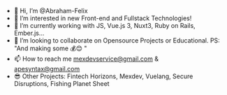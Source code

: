 - 👋 Hi, I’m @Abraham-Felix
- 👀 I’m interested in new Front-end and Fullstack Technologies!
- 🌱 I’m currently working with JS, Vue.js 3, Nuxt3, Ruby on Rails, Ember.js...
- 💞️ I’m looking to collaborate on Opensource Projects or Educational. PS: "And making some 💰😊 " 
- 📫 How to reach me mexdevservice@gmail.com & apesyntax@gmail.com
- 😎 Other Projects: Fintech Horizons, Mexdev, Vuelang, Secure Disruptions, Fishing Planet Sheet

<!---
Abraham-Felix/Abraham-Felix is a ✨ special ✨ repository because its `README.md` (this file) appears on your GitHub profile.
You can click the Preview link to take a look at your changes.
--->

